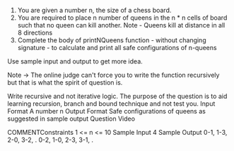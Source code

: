 1. You are given a number n, the size of a chess board.
2. You are required to place n number of queens in the n * n cells of board such that no queen can 
     kill another.
Note - Queens kill at distance in all 8 directions
3. Complete the body of printNQueens function - without changing signature - to calculate and 
     print all safe configurations of n-queens

Use sample input and output to get more idea.

Note -> The online judge can't force you to write the function recursively but that is what the spirit 
               of question is.

Write recursive and not iterative logic. The purpose of the question is to aid learning recursion, branch and bound technique and not test you.
Input Format
A number n
Output Format
Safe configurations of queens as suggested in sample output
Question Video

  COMMENTConstraints
1 <= n <= 10
Sample Input
4
Sample Output
0-1, 1-3, 2-0, 3-2, .
0-2, 1-0, 2-3, 3-1, .
